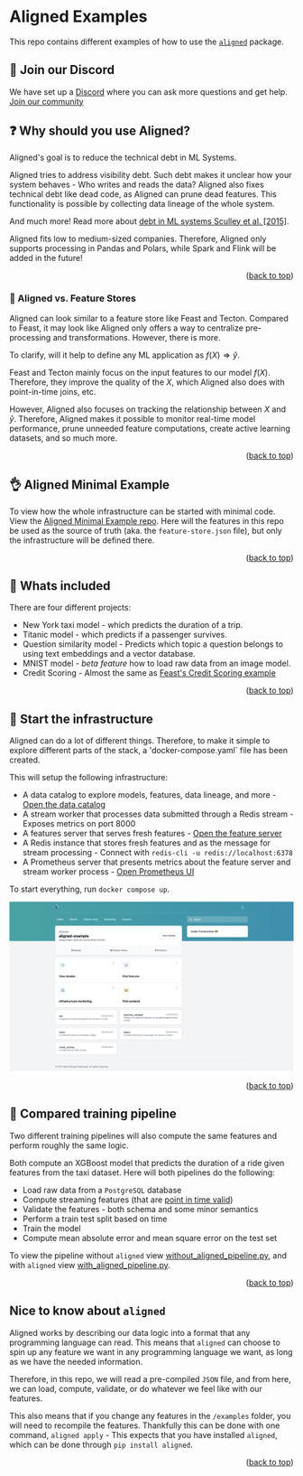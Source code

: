 # Aligned Examples

This repo contains different examples of how to use the [`aligned`](https://github.com/otovo/aligned) package.

## :speech_balloon: Join our Discord
We have set up a [Discord](https://discord.gg/R7qB2tfxjs) where you can ask more questions and get help.
[Join our community](https://discord.gg/R7qB2tfxjs)

## :question: Why should you use Aligned?

Aligned's goal is to reduce the technical debt in ML Systems. 

Aligned tries to address visibility debt. Such debt makes it unclear how your system behaves - Who writes and reads the data?
Aligned also fixes technical debt like dead code, as Aligned can prune dead features. This functionality is possible by collecting data lineage of the whole system.

And much more! Read more about [debt in ML systems Sculley et al. [2015]](https://papers.nips.cc/paper/2015/file/86df7dcfd896fcaf2674f757a2463eba-Paper.pdf).


Aligned fits low to medium-sized companies. Therefore, Aligned only supports processing in Pandas and Polars, while Spark and Flink will be added in the future!
<p align="right">(<a href="#aligned-examples">back to top</a>)</p>

### :punch: Aligned vs. Feature Stores
Aligned can look similar to a feature store like Feast and Tecton.
Compared to Feast, it may look like Aligned only offers a way to centralize pre-processing and transformations. However, there is more.

To clarify, will it help to define any ML application as $f(X) \Rightarrow \hat y$. 

Feast and Tecton mainly focus on the input features to our model $f(X)$. Therefore, they improve the quality of the $X$, which Aligned also does with point-in-time joins, etc.

However, Aligned also focuses on tracking the relationship between $X$ and $\hat y$. Therefore, Aligned makes it possible to monitor real-time model performance, prune unneeded feature computations, create active learning datasets, and so much more.
<p align="right">(<a href="#aligned-examples">back to top</a>)</p>

## :ok_hand: Aligned Minimal Example

To view how the whole infrastructure can be started with minimal code. View the [Aligned Minimal Example repo](https://github.com/MatsMoll/aligned-example-minimal).
Here will the features in this repo be used as the source of truth (aka. the `feature-store.json` file), but only the infrastructure will be defined there.
<p align="right">(<a href="#aligned-examples">back to top</a>)</p>

## :gift: Whats included
There are four different projects:
- New York taxi model - which predicts the duration of a trip.
- Titanic model - which predicts if a passenger survives.
- Question similarity model - Predicts which topic a question belongs to using text embeddings and a vector database.
- MNIST model - *beta feature* how to load raw data from an image model.
- Credit Scoring - Almost the same as [Feast's Credit Scoring example](https://github.com/feast-dev/feast-aws-credit-scoring-tutorial/tree/main)
<p align="right">(<a href="#aligned-examples">back to top</a>)</p>

## :rocket: Start the infrastructure
Aligned can do a lot of different things. Therefore, to make it simple to explore different parts of the stack, a 'docker-compose.yaml` file has been created.

This will setup the following infrastructure:
- A data catalog to explore models, features, data lineage, and more - [Open the data catalog](http://localhost:8002)
- A stream worker that processes data submitted through a Redis stream - Exposes metrics on port 8000
- A features server that serves fresh features - [Open the feature server](http://localhost:8001)
- A Redis instance that stores fresh features and as the message for stream processing - Connect with `redis-cli -u redis://localhost:6378`
- A Prometheus server that presents metrics about the feature server and stream worker process - [Open Prometheus UI](http://localhost:9090)

To start everything, run `docker compose up`.

![Aligned UI](images/aligned-ui.png)
<p align="right">(<a href="#aligned-examples">back to top</a>)</p>

## :muscle: Compared training pipeline
Two different training pipelines will also compute the same features and perform roughly the same logic.

Both compute an XGBoost model that predicts the duration of a ride given features from the taxi dataset.
Here will both pipelines do the following:
- Load raw data from a `PostgreSQL` database
- Compute streaming features (that are [point in time valid](https://www.hopsworks.ai/post/a-spark-join-operator-for-point-in-time-correct-joins))
- Validate the features - both schema and some minor semantics
- Perform a train test split based on time
- Train the model
- Compute mean absolute error and mean square error on the test set

To view the pipeline without `aligned` view [without_aligned_pipeline.py](without_aligned_pipeline.py), and with `aligned` view [with_aligned_pipeline.py](with_aligned_pipeline.py).
<p align="right">(<a href="#aligned-examples">back to top</a>)</p>

## Nice to know about `aligned`
Aligned works by describing our data logic into a format that any programming language can read. 
This means that `aligned` can choose to spin up any feature we want in any programming language we want, as long as we have the needed information.

Therefore, in this repo, we will read a pre-compiled `JSON` file, and from here, we can load, compute, validate, or do whatever we feel like with our features.

This also means that if you change any features in the `/examples` folder, you will need to recompile the features.
Thankfully this can be done with one command, `aligned apply` - This expects that you have installed `aligned`, which can be done through `pip install aligned`.
<p align="right">(<a href="#aligned-examples">back to top</a>)</p>
